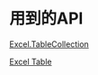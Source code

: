 # 用到的API

[Excel.TableCollection](https://learn.microsoft.com/zh-cn/javascript/api/excel/excel.tablecollection?view=excel-js-preview)

[Excel Table](https://learn.microsoft.com/zh-cn/javascript/api/excel/excel.table?view=excel-js-preview)
